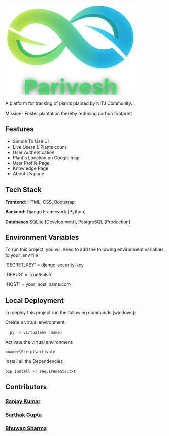 ![Logo](https://github.com/sanju6890/Parivesh/blob/master/PariveshApp/static/parivesh_icon.png)

A platform for tracking of plants planted by NITJ Community... 

Mission- Foster plantation thereby reducing carbon footprint

## Features

- Simple To Use UI
- Live Users & Plants count
- User Authentication 
- Plant's Location on Google map
- User Profile Page
- Knowledge Page
- About Us page

## Tech Stack

**Frontend:** HTML, CSS, Bootstrap

**Backend:** Django Framework [Python]

**Databases** SQLite [Development], PostgreSQL [Production]

## Environment Variables

To run this project, you will need to add the following environment variables to your .env file

'SECRET_KEY' = django-security-key

'DEBUG' = True/False

'HOST' = your_host_name.com

## Local Deployment

To deploy this project run the following commands [windows]:

Create a virtual environment:
```bash
  py -m virtualenv <name>
```
Activate the virtual environment:
```
<name>\Script\activate
```
Install all the Dependencies
```
pip install -r requirements.txt
```

## Contributors 

### [Sanjay Kumar](https://github.com/sanju6890)

### [Sarthak Gupta](https://github.com/sarthakgupta13022001)

### [Bhuwan Sharma](https://github.com/Bhuwan2402)
